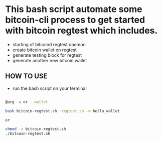 
# This bash script automate some bitcoin-cli process to get started with bitcoin regtest which includes.

- starting of  bitcoind regtest daemon
-  create bitcoin wallet on regtest
- generate testing block for regtest
- generate another new bitcoin wallet




## HOW TO USE
 - run the bash script on your terminal
```bash

@arg -w or --wallet

bash bitcoin-regtest.sh -regtest.sh -w hello_wallet

or

chmod -x bitcoin-regtest.sh
./bitcoin-regtest.sh

```